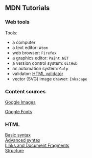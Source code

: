 ## MDN Tutorials

### Web tools

Tools:
* a computer
* a text editor: `Atom`
* web browser: `Firefox`
* a graphics editor: `Paint.NET`
* a version control system: `GitHub`
* an automation system: `Gulp`
* validator: [HTML validator](https://validator.w3.org/)
* vector (SVG) image drawer: `Inkscape`

### Content sources

[Google Images](https://www.google.com/imghp?hl=en&tab=wi)  

[Google Fonts](https://fonts.google.com/)  

### HTML

[Basic syntax](LearnWebDevelopment/HTML/IntroToHTML/03HTMLTextFundamentals)  
[Advanced syntax](LearnWebDevelopment/HTML/IntroToHTML/05AdvancedTextFormatting)  
[Links and Document Fragments](LearnWebDevelopment/HTML/IntroToHTML/04CreatingHyperlinks)  
[Structure](LearnWebDevelopment/HTML/IntroToHTML/06DocumentWebsiteStructure)  
